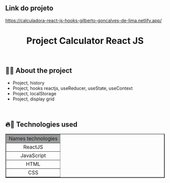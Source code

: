 ## Link do projeto

https://calculadora-react-js-hooks-gilberto-goncalves-de-lima.netlify.app/

<h1 align="center">
    Project Calculator React JS
</h1>
<br />

## 📒🧾 About the project
<ul>
    <li>Project, history</li>
    <li>Project, hooks reactjs, useReducer, useState, useContext</li>
    <li>Project, localStorage</li>
    <li>Project, display grid</li>
    
</ul>
<br />

</h1>

## 🔥🚀 Technologies used

<table align="center" border="2" width="250px">
    <tr bgColor="#9a9b9c">
        <td align="center">Names technologies</td>
    </tr>
    <tr>
        <td align="center">ReactJS</td>
    </tr>
    <tr>
        <td align="center">JavaScript</td>
    </tr>
    <tr>
        <td align="center">HTML</td>
    </tr>
        <tr>
        <td align="center">CSS</td>
    </tr>
</table>

